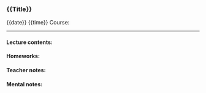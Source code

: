 ### {{Title}}

{{date}} {{time}}
Course:
___
#### **Lecture contents:**

#### **Homeworks:**

#### **Teacher notes:**

#### **Mental notes:**
